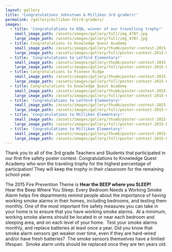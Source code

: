 ```yaml
---
layout: gallery
title: 'Congratulations Johnstown & Milliken 3rd graders!'
permalink: /gallery/milliken-third-graders/
images:
  - title: 'Congratulations to KQA, winner of our travelling trophy!'
    small_image_path: /assets/images/gallery/full/img_4787.jpg
    large_image_path: /assets/images/gallery/full/img_4787.jpg
  - title: Congratulations to Knowledge Quest Academy
    small_image_path: /assets/images/gallery/thumb/poster-contest-2015-037.jpg
    large_image_path: /assets/images/gallery/full/poster-contest-2015-037.jpg
  - title: 'Congratulations to Letford Elementary!'
    small_image_path: /assets/images/gallery/thumb/poster-contest-2015-009.jpg
    large_image_path: /assets/images/gallery/full/poster-contest-2015-009.jpg
  - title: Congratulations to Pioneer Ridge
    small_image_path: /assets/images/gallery/thumb/poster-contest-2015-048.jpg
    large_image_path: /assets/images/gallery/full/poster-contest-2015-048.jpg
  - title: Congratulations to Knowledge Quest Academy
    small_image_path: /assets/images/gallery/thumb/poster-contest-2015-026.jpg
    large_image_path: /assets/images/gallery/full/poster-contest-2015-026.jpg
  - title: 'Congratulations to Letford Elementary!'
    small_image_path: /assets/images/gallery/thumb/poster-contest-2015-029.jpg
    large_image_path: /assets/images/gallery/full/poster-contest-2015-029.jpg
  - title: 'Congratulations to Milliken Elementary!'
    small_image_path: /assets/images/gallery/thumb/poster-contest-2015-041.jpg
    large_image_path: /assets/images/gallery/full/poster-contest-2015-041.jpg
  - title: 'Congratulations to Milliken Elementary!'
    small_image_path: /assets/images/gallery/thumb/poster-contest-2015-060.jpg
    large_image_path: /assets/images/gallery/full/poster-contest-2015-060.jpg
---
```


Thank you to all of the 3rd grade Teachers and Students that participated in our first fire safety poster contest. Congratulations to Knowledge Quest Academy who won the traveling trophy for the highest percentage of participation! They will keep the trophy in their classroom for the remaining school year.

The 2015 Fire Prevention Theme is **Hear the BEEP where you SLEEP!**        Hear the Beep Where You Sleep: Every Bedroom Needs a Working Smoke Alarm helps fire departments remind people about the importance of having working smoke alarms in their homes, including bedrooms, and testing them monthly. One of the most important fire safety measures you can take in your home is to ensure that you have working smoke alarms.  At a minimum, working smoke alarms should be located in or near each bedroom and sleeping area, and on each level of your home.  Test your smoke alarms monthly, and replace batteries at least once a year. Did you know that smoke alarm sensors get weaker over time, even if they are hard-wired and/or have fresh batteries?  The smoke sensors themselves have a limited lifespan.  Smoke alarm units should be replaced once they are ten years old.